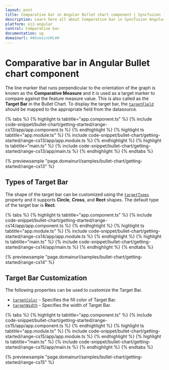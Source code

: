 ```yaml
---
layout: post
title: Comparative bar in Angular Bullet chart component | Syncfusion
description: Learn here all about Comparative bar in Syncfusion Angular Bullet chart component of Syncfusion Essential JS 2 and more.
platform: ej2-angular
control: Comparative bar 
documentation: ug
domainurl: ##DomainURL##
---
```

<!-- markdownlint-disable MD036 -->

# Comparative bar in Angular Bullet chart component

The line marker that runs perpendicular to the orientation of the graph is known as the **Comparative Measure** and it is used as a target marker to compare against the feature measure value. This is also called as the **Target Bar** in the Bullet Chart. To display the target bar, the [`targetField`](https://ej2.syncfusion.com/angular/documentation/api/bullet-chart/#targetfield) should be mapped to the appropriate field from the datasource.

{% tabs %}
{% highlight ts tabtitle="app.component.ts" %}
{% include code-snippet/bullet-chart/getting-started/range-cs13/app/app.component.ts %}
{% endhighlight %}
{% highlight ts tabtitle="app.module.ts" %}
{% include code-snippet/bullet-chart/getting-started/range-cs13/app/app.module.ts %}
{% endhighlight %}
{% highlight ts tabtitle="main.ts" %}
{% include code-snippet/bullet-chart/getting-started/range-cs13/app/main.ts %}
{% endhighlight %}
{% endtabs %}
  
{% previewsample "page.domainurl/samples/bullet-chart/getting-started/range-cs13" %}

## Types of Target Bar

The shape of the target bar can be customized using the [`targetTypes`](https://ej2.syncfusion.com/angular/documentation/api/bullet-chart/#targettypes) property and it supports **Circle**, **Cross**, and **Rect** shapes. The default type of the target bar is **Rect**.

{% tabs %}
{% highlight ts tabtitle="app.component.ts" %}
{% include code-snippet/bullet-chart/getting-started/range-cs14/app/app.component.ts %}
{% endhighlight %}
{% highlight ts tabtitle="app.module.ts" %}
{% include code-snippet/bullet-chart/getting-started/range-cs14/app/app.module.ts %}
{% endhighlight %}
{% highlight ts tabtitle="main.ts" %}
{% include code-snippet/bullet-chart/getting-started/range-cs14/app/main.ts %}
{% endhighlight %}
{% endtabs %}
  
{% previewsample "page.domainurl/samples/bullet-chart/getting-started/range-cs14" %}

## Target Bar Customization

The following properties can be used to customize the Target Bar.

* [`targetColor`](https://ej2.syncfusion.com/angular/documentation/api/bullet-chart/#targetcolor) - Specifies the fill color of Target Bar.
* [`targetWidth`](https://ej2.syncfusion.com/angular/documentation/api/bullet-chart/#targetwidth) - Specifies the width of Target Bar.

{% tabs %}
{% highlight ts tabtitle="app.component.ts" %}
{% include code-snippet/bullet-chart/getting-started/range-cs15/app/app.component.ts %}
{% endhighlight %}
{% highlight ts tabtitle="app.module.ts" %}
{% include code-snippet/bullet-chart/getting-started/range-cs15/app/app.module.ts %}
{% endhighlight %}
{% highlight ts tabtitle="main.ts" %}
{% include code-snippet/bullet-chart/getting-started/range-cs15/app/main.ts %}
{% endhighlight %}
{% endtabs %}
  
{% previewsample "page.domainurl/samples/bullet-chart/getting-started/range-cs15" %}